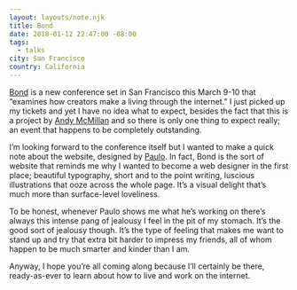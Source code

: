 ```yaml
---
layout: layouts/note.njk
title: Bond
date: 2018-01-12 22:47:00 -08:00
tags:
  - talks
city: San Francisco
country: California
---
```


[Bond](http://bond.backerkit.com/) is a new conference set in San Francisco this March 9-10 that “examines how creators make a living through the internet.” I just picked up my tickets and yet I have no idea what to expect, besides the fact that this is a project by [Andy McMillan](http://goodonpaper.com/) and so there is only one thing to expect really; an event that happens to be completely outstanding.

I’m looking forward to the conference itself but I wanted to make a quick note about the website, designed by [Paulo](http://paulo.is). In fact, Bond is the sort of website that reminds me why I wanted to become a web designer in the first place; beautiful typography, short and to the point writing, luscious illustrations that ooze across the whole page. It’s a visual delight that’s much more than surface-level loveliness.

To be honest, whenever Paulo shows me what he’s working on there’s always this intense pang of jealousy I feel in the pit of my stomach. It’s the good sort of jealousy though. It’s the type of feeling that makes me want to stand up and try that extra bit harder to impress my friends, all of whom happen to be much smarter and kinder than I am.

Anyway, I hope you’re all coming along because I’ll certainly be there, ready-as-ever to learn about how to live and work on the internet.
